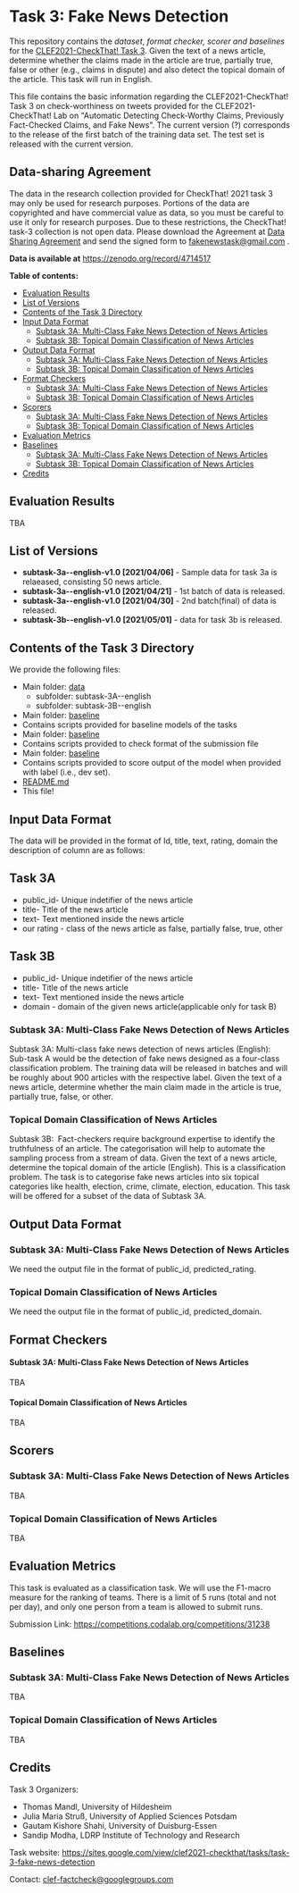 # Task 3: Fake News Detection

This repository contains the _dataset_, _format checker, scorer and baselines_ for the [CLEF2021-CheckThat! Task 3](https://sites.google.com/view/clef2021-checkthat/tasks/task-3-fake-news-detection). 
Given the text of a news article, determine whether the claims made in the article are true, partially true, false or other (e.g., claims in dispute) and also detect the topical domain of the article. This task will run in English.

This file contains the basic information regarding the CLEF2021-CheckThat! Task 3
on check-worthiness on tweets provided for the CLEF2021-CheckThat! Lab
on "Automatic Detecting Check-Worthy Claims, Previously Fact-Checked Claims, and Fake News".
The current version (?) corresponds to the release of the first batch of the training data set. 
The test set is released with the current version.

## Data-sharing Agreement 

The data in the research collection provided for CheckThat! 2021 task 3 may only be used for research purposes. Portions of the data are copyrighted and have commercial value as data, so you must be careful to use it only for research purposes. Due to these restrictions, the CheckThat! task-3 collection is not open data. Please download the Agreement at <a href="https://gitlab.com/checkthat_lab/clef2021-checkthat-lab/-/blob/master/task3/checkthat2021_task3_datasharingagreement.pdf"> Data Sharing Agreement</a> and send the signed form to fakenewstask@gmail.com .

**Data is available at**
 https://zenodo.org/record/4714517


__Table of contents:__
- [Evaluation Results](#evaluation-results)
- [List of Versions](#list-of-versions)
- [Contents of the Task 3 Directory](#contents-of-the-repository)
- [Input Data Format](#input-data-format)
	- [Subtask 3A: Multi-Class Fake News Detection of News Articles](#Subtask-3A-Multi-Class-Fake-News-Detection-of-News-Articles)
	- [Subtask 3B: Topical Domain Classification of News Articles](#Subtask-3B-Topical-Domain-Classification-of-News-Articles)
- [Output Data Format](#output-data-format)
	- [Subtask 3A: Multi-Class Fake News Detection of News Articles](#Subtask-3A-Multi-Class-Fake-News-Detection-of-News-Articles-1)
	- [Subtask 3B: Topical Domain Classification of News Articles](#Subtask-3B-Topical-Domain-Classification-of-News-Articles-1)
- [Format Checkers](#format-checkers)
	- [Subtask 3A: Multi-Class Fake News Detection of News Articles](#Subtask-3A-Multi-Class-Fake-News-Detection-of-News-Articles-2)
	- [Subtask 3B: Topical Domain Classification of News Articles](#Subtask-3B-Topical-Domain-Classification-of-News-Articles-2)
- [Scorers](#scorers)
	- [Subtask 3A: Multi-Class Fake News Detection of News Articles](#Subtask-3A-Multi-Class-Fake-News-Detection-of-News-Articles-3)
	- [Subtask 3B: Topical Domain Classification of News Articles](#Subtask-3B-Topical-Domain-Classification-of-News-Articles-3)
- [Evaluation Metrics](#evaluation-metrics)
- [Baselines](#baselines)
	- [Subtask 3A: Multi-Class Fake News Detection of News Articles](#Subtask-3A-Multi-Class-Fake-News-Detection-of-News-Articles-4)
	- [Subtask 3B: Topical Domain Classification of News Articles](#Subtask-3B-Topical-Domain-Classification-of-News-Articles-4)
- [Credits](#credits)

## Evaluation Results

TBA

## List of Versions

- **subtask-3a--english-v1.0 [2021/04/06]** - Sample data for task 3a is relaeased, consisting 50 news article.
- **subtask-3a--english-v1.0 [2021/04/21]** - 1st batch of data is released.
- **subtask-3a--english-v1.0 [2021/04/30]** - 2nd batch(final) of data is released.
- **subtask-3b--english-v1.0 [2021/05/01]** - data for task 3b is released.

## Contents of the Task 3 Directory
We provide the following files:

- Main folder: [data](./data)
  - subfolder: subtask-3A--english
  - subfolder: subtask-3B--english
- Main folder: [baseline](./baseline)<br/>
- 	Contains scripts provided for baseline models of the tasks
- Main folder: [baseline](./format_checker)<br/>
- 	Contains scripts provided to check format of the submission file
- Main folder: [baseline](./scorer)<br/>
- 	Contains scripts provided to score output of the model when provided with label (i.e., dev set).
- [README.md](./README.md) <br/>
- 	This file!



## Input Data Format

The data will be provided in the format of Id, title, text, rating, domain the description of column are as follows:

## Task 3A
- public_id- Unique indetifier of the news article
- title- Title of the news article
- text- Text mentioned inside the news article
- our rating - class of the news article as false, partially false, true, other

## Task 3B
- public_id- Unique indetifier of the news article
- title- Title of the news article
- text- Text mentioned inside the news article
- domain - domain of the given news article(applicable only for task B)

### Subtask 3A: Multi-Class Fake News Detection of News Articles

Subtask 3A: Multi-class fake news detection of news articles (English): Sub-task A would be the detection of fake news designed as a four-class classification problem. The training data will be released in batches and will be roughly about 900 articles with the respective label. Given the text of a news article, determine whether the main claim made in the article is true, partially true, false, or other. 

### Topical Domain Classification of News Articles

Subtask 3B:  Fact-checkers require background expertise to identify the truthfulness of an article. The categorisation will help to automate the sampling process from a stream of data. Given the text of a news article, determine the topical domain of the article (English). This is a classification problem. The task is to categorise fake news articles into six topical categories like health, election, crime, climate, election, education. This task will be offered for a subset of the data of Subtask 3A.

## Output Data Format

### Subtask 3A: Multi-Class Fake News Detection of News Articles

We need the output file in the format of public_id, predicted_rating.

### Topical Domain Classification of News Articles

We need the output file in the format of public_id, predicted_domain.


## Format Checkers

#### Subtask 3A: Multi-Class Fake News Detection of News Articles

TBA

#### Topical Domain Classification of News Articles

TBA

## Scorers

### Subtask 3A: Multi-Class Fake News Detection of News Articles

TBA

### Topical Domain Classification of News Articles

TBA

## Evaluation Metrics

This task is evaluated as a classification task. We will use the F1-macro measure for the ranking of teams. There is a limit of 5 runs (total and not per day), and only one person from a team is allowed to submit runs.

Submission Link: https://competitions.codalab.org/competitions/31238

## Baselines

### Subtask 3A: Multi-Class Fake News Detection of News Articles

TBA

### Topical Domain Classification of News Articles

TBA


## Credits

Task 3 Organizers: 

- Thomas Mandl, University of Hildesheim
- Julia Maria Struß, University of Applied Sciences Potsdam
- Gautam Kishore Shahi, University of Duisburg-Essen
- Sandip Modha, LDRP Institute of Technology and Research

Task website: https://sites.google.com/view/clef2021-checkthat/tasks/task-3-fake-news-detection

Contact:   clef-factcheck@googlegroups.com
